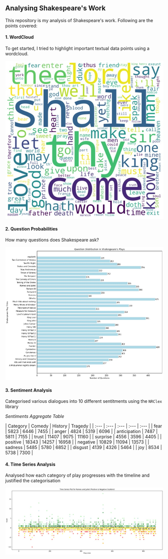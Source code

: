 ## Analysing Shakespeare's Work 

This repository is my analysis of Shakespeare's work. Following are the points covered:


#### 1. WordCloud 
To get started, I tried to highlight important textual data points using a wordcloud.

![WordCloud](https://github.com/pkondrakunta/shakespeare-work-analysis/blob/main/wc.jpg?raw=true)

#### 2. Question Probabilities
How many questions does Shakespeare ask?

![Question Probabilities](https://github.com/pkondrakunta/shakespeare-work-analysis/blob/main/qp.jpg?raw=true)

#### 3. Sentiment Analysis
Categorised various dialogues into 10 different sentitments using the `NRClex` library

*Sentiments Aggregate Table*

| Category | 	Comedy	| History	| Tragedy | 
| :--- | :--- | :---  | :---  | :--- |
| fear	| 5823	| 6446	| 7455 | 
| anger	| 4824	| 5319	| 6096 |
| anticipation	| 7487	| 5811	| 7155 |
| trust	| 11407	| 9075	| 11160 |
| surprise	| 4556	| 3596 | 4405 | 
| positive	| 18343	| 14257	| 16958 | 
| negative	| 10829	| 11094	| 13573 |
| sadness	| 5485	| 5780	| 6852 | 
| disgust	| 4139	| 4326	| 5464 |
| joy	| 8534	| 5738 |	7300 |


#### 4. Time Series Analysis
Analysed how each category of play progresses with the timeline and justified the categorisation

![Time Series Analysis (Romeo & Juliet)](https://github.com/pkondrakunta/shakespeare-work-analysis/blob/main/tsa.jpg?raw=true)
